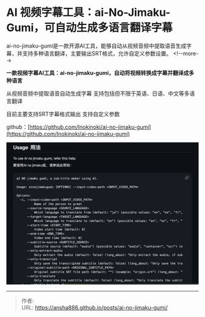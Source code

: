 # AI 视频字幕工具：ai-No-Jimaku-Gumi，可自动生成多语言翻译字幕

ai-no-jimaku-gumi是一款开源AI工具，能够自动从视频音频中提取语音生成字幕，并支持多种语言翻译，主要输出SRT格式，允许自定义参数设置。
&lt;!--more--&gt;


**一款视频字幕AI工具：ai-no-jimaku-gumi，自动将视频转换成字幕并翻译成多种语言**

从视频音频中提取语音自动生成字幕 支持包括但不限于英语、日语、中文等多语言翻译

目前主要支持SRT字幕格式输出 支持自定义参数

github：[https://github.com/Inokinoki/ai-no-jimaku-gumi](https://github.com/Inokinoki/ai-no-jimaku-gumi)

![](https://raw.githubusercontent.com/ansha886/blog-images/master/ai-no-jimaku-gumi.webp)

---

> 作者:   
> URL: https://ansha886.github.io/posts/ai-no-jimaku-gumi/  

